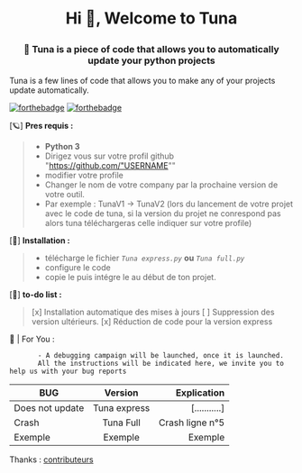 <h1 align="center">Hi 👋, Welcome to Tuna <p align="left"></h1>
<h3 align="center">🦞 Tuna is a piece of code that allows you to automatically update your python projects </h3>



 Tuna is a few lines of code that allows you to make any of your projects update automatically.

[![forthebadge](http://forthebadge.com/images/badges/made-with-python.svg)](http://python.org)
[![forthebadge](http://forthebadge.com/images/badges/0-percent-optimized.svg)](https://github.com/Nuxhi)


[🪐] **Pres requis :**

> - **Python 3**
> - Dirigez vous sur votre profil github "https://github.com/"USERNAME""
> - modifier votre profile
> - Changer le nom de votre company par la prochaine version de votre outil.
> - Par exemple : TunaV1 -> TunaV2 (lors du lancement de votre projet avec le code de tuna, si la version du projet ne conrespond pas alors tuna téléchargeras celle indiquer sur votre profile)


[🔑] **Installation :**

> - télécharge le fichier *`Tuna express.py`* **ou** *`Tuna full.py`*
> - configure le code
> - copie le puis intégre le au début de ton projet. 


[🍇] **to-do list :**

> [x] Installation automatique des mises à jours
> [ ] Suppression des version ultérieurs.
> [x] Réduction de code pour la version express


📣 | For You :

           - A debugging campaign will be launched, once it is launched.
           All the instructions will be indicated here, we invite you to help us with your bug reports
           
| BUG        | Version           | Explication  |
| ------------- |:-------------:| -----:|
| Does not update      | Tuna express | [...........] |
| Crash      | Tuna Full |   Crash ligne n°5 |
| Exemple | Exemple      |    Exemple |

Thanks : [contributeurs](https://github.com/Nuxhi/Tuna/contributors)
